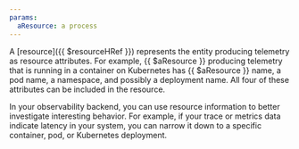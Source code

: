```yaml
---
params:
  aResource: a process
---
```


A [resource]({{ $resourceHRef }}) represents the entity producing telemetry as
resource attributes. For example, {{ $aResource }} producing telemetry that is
running in a container on Kubernetes has {{ $aResource }} name, a pod name, a
namespace, and possibly a deployment name. All four of these attributes can be
included in the resource.

In your observability backend, you can use resource information to better
investigate interesting behavior. For example, if your trace or metrics data
indicate latency in your system, you can narrow it down to a specific container,
pod, or Kubernetes deployment.
